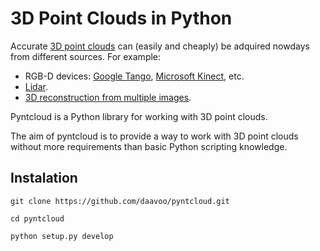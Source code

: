 # 3D Point Clouds in Python

Accurate [3D point clouds](https://en.wikipedia.org/wiki/Point_cloud) can (easily and cheaply) be adquired nowdays from different sources. For example:
- RGB-D devices: [Google Tango](http://get.google.com/tango/), [Microsoft Kinect](https://developer.microsoft.com/en-us/windows/kinect), etc.
- [Lidar](https://en.wikipedia.org/wiki/Lidar).
- [3D reconstruction from multiple images](https://en.wikipedia.org/wiki/3D_reconstruction_from_multiple_images).

Pyntcloud is a Python library for working with 3D point clouds.

The aim of pyntcloud is to provide a way to work with 3D point clouds without more requirements than basic Python scripting knowledge.

## Instalation

```
git clone https://github.com/daavoo/pyntcloud.git

cd pyntcloud

python setup.py develop
```